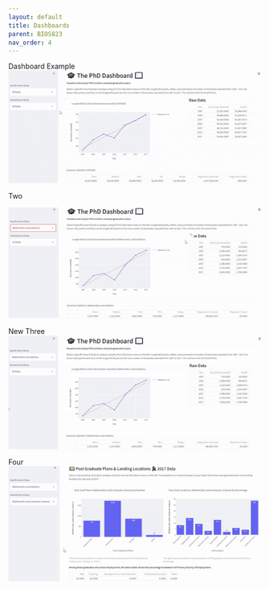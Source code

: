 ```yaml
---
layout: default
title: Dashboards
parent: BIOS823
nav_order: 4
---
```


Dashboard Example     
![Example Dash one](dash_one.gif)   


Two    

![Example Dash two](dash_two.gif)  

New Three  
![Example Dash three](dash_three.gif)  

Four  
![Example Dash three](dash_four.gif)  